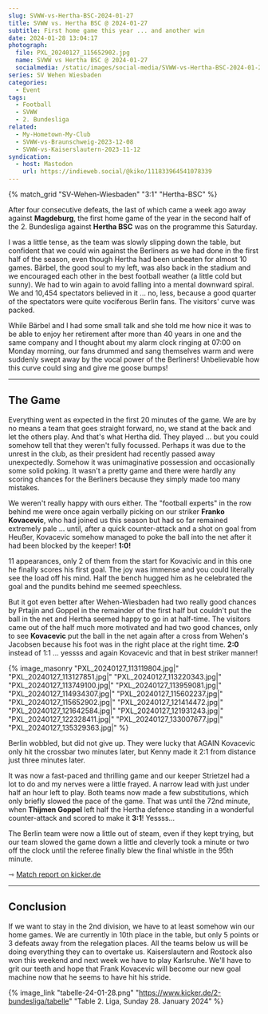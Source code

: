 ```yaml
---
slug: SVWW-vs-Hertha-BSC-2024-01-27
title: SVWW vs. Hertha BSC @ 2024-01-27
subtitle: First home game this year ... and another win
date: 2024-01-28 13:04:17
photograph:
  file: PXL_20240127_115652902.jpg
  name: SVWW vs Hertha BSC @ 2024-01-27
  socialmedia: /static/images/social-media/SVWW-vs-Hertha-BSC-2024-01-27.png
series: SV Wehen Wiesbaden
categories:
  - Event
tags:
  - Football
  - SVWW
  - 2. Bundesliga
related:
  - My-Hometown-My-Club
  - SVWW-vs-Braunschweig-2023-12-08
  - SVWW-vs-Kaiserslautern-2023-11-12
syndication:
  - host: Mastodon
    url: https://indieweb.social/@kiko/111833964541078339
---
```


{% match_grid "SV-Wehen-Wiesbaden" "3:1" "Hertha-BSC" %}

After four consecutive defeats, the last of which came a week ago away against **Magdeburg**, the first home game of the year in the second half of the 2. Bundesliga against **Hertha BSC** was on the programme this Saturday.

I was a little tense, as the team was slowly slipping down the table, but confident that we could win against the Berliners as we had done in the first half of the season, even though Hertha had been unbeaten for almost 10 games. Bärbel, the good soul to my left, was also back in the stadium and we encouraged each other in the best football weather (a little cold but sunny). We had to win again to avoid falling into a mental downward spiral. We and 10,454 spectators believed in it ... no, less, because a good quarter of the spectators were quite vociferous Berlin fans. The visitors' curve was packed.

<!-- more -->

While Bärbel and I had some small talk and she told me how nice it was to be able to enjoy her retirement after more than 40 years in one and the same company and I thought about my alarm clock ringing at 07:00 on Monday morning, our fans drummed and sang themselves warm and were suddenly swept away by the vocal power of the Berliners! Unbelievable how this curve could sing and give me goose bumps!

---

## The Game

Everything went as expected in the first 20 minutes of the game. We are by no means a team that goes straight forward, no, we stand at the back and let the others play. And that's what Hertha did. They played ... but you could somehow tell that they weren't fully focussed. Perhaps it was due to the unrest in the club, as their president had recently passed away unexpectedly. Somehow it was unimaginative possession and occasionally some solid poking. It wasn't a pretty game and there were hardly any scoring chances for the Berliners because they simply made too many mistakes.

We weren't really happy with ours either. The "football experts" in the row behind me were once again verbally picking on our striker **Franko Kovacevic**, who had joined us this season but had so far remained extremely pale ... until, after a quick counter-attack and a shot on goal from Heußer, Kovacevic somehow managed to poke the ball into the net after it had been blocked by the keeper! **1:0!**

11 appearances, only 2 of them from the start for Kovacivic and in this one he finally scores his first goal. The joy was immense and you could literally see the load off his mind. Half the bench hugged him as he celebrated the goal and the pundits behind me seemed speechless.

But it got even better after Wehen-Wiesbaden had two really good chances by Prtajin and Goppel in the remainder of the first half but couldn't put the ball in the net and Hertha seemed happy to go in at half-time. The visitors came out of the half much more motivated and had two good chances, only to see **Kovacevic** put the ball in the net again after a cross from Wehen's Jacobsen because his foot was in the right place at the right time. **2:0** instead of 1:1 ... yessss and again Kovacevic and that in best striker manner!

{% image_masonry
  "PXL_20240127_113119804.jpg|"
  "PXL_20240127_113127851.jpg|"
  "PXL_20240127_113220343.jpg|"
  "PXL_20240127_113749100.jpg|"
  "PXL_20240127_113959081.jpg|"
  "PXL_20240127_114934307.jpg|"
  "PXL_20240127_115602237.jpg|"
  "PXL_20240127_115652902.jpg|"
  "PXL_20240127_121414472.jpg|"
  "PXL_20240127_121642584.jpg|"
  "PXL_20240127_121931243.jpg|"
  "PXL_20240127_122328411.jpg|"
  "PXL_20240127_133007677.jpg|"
  "PXL_20240127_135329363.jpg|"
%}

Berlin wobbled, but did not give up. They were lucky that AGAIN Kovacevic only hit the crossbar two minutes later, but Kenny made it 2:1 from distance just three minutes later.

It was now a fast-paced and thrilling game and our keeper Strietzel had a lot to do and my nerves were a little frayed. A narrow lead with just under half an hour left to play. Both teams now made a few substitutions, which only briefly slowed the pace of the game. That was until the 72nd minute, when **Thijmen Goppel** left half the Hertha defence standing in a wonderful counter-attack and scored to make it **3:1**! Yessss...

The Berlin team were now a little out of steam, even if they kept trying, but our team slowed the game down a little and cleverly took a minute or two off the clock until the referee finally blew the final whistle in the 95th minute.

&#x21FE;&nbsp;[Match report on kicker.de](https://www.kicker.de/wiesbaden-gegen-hertha-2024-bundesliga-4861831/spielbericht)

---

## Conclusion

If we want to stay in the 2nd division, we have to at least somehow win our home games. We are currently in 10th place in the table, but only 5 points or 3 defeats away from the relegation places. All the teams below us will be doing everything they can to overtake us. Kaiserslautern and Rostock also won this weekend and next week we have to play Karlsruhe. We'll have to grit our teeth and hope that Frank Kovacevic will become our new goal machine now that he seems to have hit his stride.

{% image_link "tabelle-24-01-28.png" "https://www.kicker.de/2-bundesliga/tabelle" "Table 2. Liga, Sunday 28. January 2024" %}
